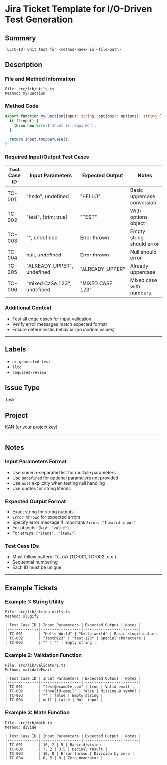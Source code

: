 # Jira Ticket Template for I/O-Driven Test Generation

## Summary
```
[LLTC-IO] Unit test for <method-name> in <file-path>
```

## Description

### File and Method Information
```
File: src/lib/utils.ts
Method: myFunction
```

### Method Code
```typescript
export function myFunction(input: string, options?: Options): string {
  if (!input) {
    throw new Error('Input is required');
  }
  
  return input.toUpperCase();
}
```

### Required Input/Output Test Cases

| Test Case ID | Input Parameters | Expected Output | Notes |
|--------------|------------------|-----------------|-------|
| TC-001       | "hello", undefined | "HELLO" | Basic uppercase conversion |
| TC-002       | "test", {trim: true} | "TEST" | With options object |
| TC-003       | "", undefined | Error thrown | Empty string should error |
| TC-004       | null, undefined | Error thrown | Null should error |
| TC-005       | "ALREADY_UPPER", undefined | "ALREADY_UPPER" | Already uppercase |
| TC-006       | "mixed CaSe 123", undefined | "MIXED CASE 123" | Mixed case with numbers |

### Additional Context
- Test all edge cases for input validation
- Verify error messages match expected format
- Ensure deterministic behavior (no random values)

---

## Labels
- `ai-generated-test`
- `lltc`
- `requires-review`

## Issue Type
Task

## Project
KAN (or your project key)

---

## Notes

### Input Parameters Format
- Use comma-separated list for multiple parameters
- Use `undefined` for optional parameters not provided
- Use `null` explicitly when testing null handling
- Use quotes for string literals

### Expected Output Format
- Exact string for string outputs
- `Error thrown` for expected errors
- Specify error message if important: `Error: "Invalid input"`
- For objects: `{key: "value"}` 
- For arrays: `["item1", "item2"]`

### Test Case IDs
- Must follow pattern: `TC-XXX` (TC-001, TC-002, etc.)
- Sequential numbering
- Each ID must be unique

---

## Example Tickets

### Example 1: String Utility
```
File: src/lib/string-utils.ts
Method: slugify

| Test Case ID | Input Parameters | Expected Output | Notes |
|--------------|------------------|-----------------|-------|
| TC-001       | "Hello World" | "hello-world" | Basic slugification |
| TC-002       | "Test@123" | "test-123" | Special characters |
| TC-003       | "" | "" | Empty string |
```

### Example 2: Validation Function
```
File: src/lib/validators.ts
Method: validateEmail

| Test Case ID | Input Parameters | Expected Output | Notes |
|--------------|------------------|-----------------|-------|
| TC-001       | "test@example.com" | true | Valid email |
| TC-002       | "invalid-email" | false | Missing @ symbol |
| TC-003       | "" | false | Empty string |
| TC-004       | null | false | Null input |
```

### Example 3: Math Function
```
File: src/lib/math.ts
Method: divide

| Test Case ID | Input Parameters | Expected Output | Notes |
|--------------|------------------|-----------------|-------|
| TC-001       | 10, 2 | 5 | Basic division |
| TC-002       | 7, 2 | 3.5 | Decimal result |
| TC-003       | 10, 0 | Error thrown | Division by zero |
| TC-004       | 0, 5 | 0 | Zero numerator |
```

